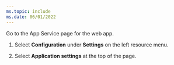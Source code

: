 ```yaml
---
ms.topic: include
ms.date: 06/01/2022
---
```


Go to the App Service page for the web app.

1. Select **Configuration** under **Settings** on the left resource menu.

1. Select **Application settings** at the top of the page.
